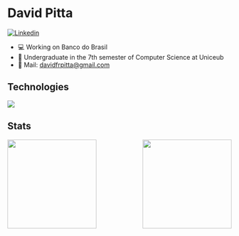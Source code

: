 # David Pitta

[![Linkedin](https://skillicons.dev/icons?i=linkedin)](https://www.linkedin.com/in/davidfrpitta/)
- 💻 Working on Banco do Brasil
- 📖 Undergraduate in the 7th semester of Computer Science at Uniceub
- 📧 Mail: davidfrpitta@gmail.com

## Technologies
<img src="https://skillicons.dev/icons?i=angular,ts,js,html,css,bootstrap,php,py,fastapi,flask,git" />

## Stats
<div style="display: flex; justify-content: space-between;">
    <img src="https://github-readme-stats.vercel.app/api/top-langs/?username=davidpitta&layout=donut&theme=dracula" height="200" />
    <img src="https://github-readme-stats.vercel.app/api?username=davidpitta&show_icons=true&theme=dracula" height="200" />
</div>
